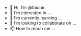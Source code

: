 - 👋 Hi, I’m @faichir
- 👀 I’m interested in ...
- 🌱 I’m currently learning ...
- 💞️ I’m looking to collaborate on ...
- 📫 How to reach me ...

<!---
faichir/faichir is a ✨ special ✨ repository because its `README.md` (this file) appears on your GitHub profile.
You can click the Preview link to take a look at your changes.
--->
